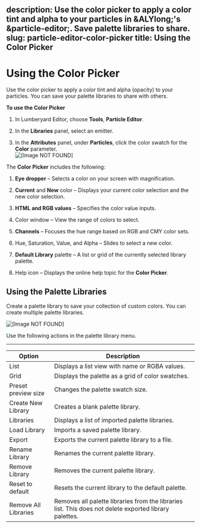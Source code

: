 description: Use the color picker to apply a color tint and alpha to your particles
  in &ALYlong;'s &particle-editor;. Save palette libraries to share.
slug: particle-editor-color-picker
title: Using the Color Picker
---
# Using the Color Picker<a name="particle-editor-color-picker"></a>

Use the color picker to apply a color tint and alpha \(opacity\) to your particles\. You can save your palette libraries to share with others\.

**To use the Color Picker**

1. In Lumberyard Editor, choose **Tools**, **Particle Editor**\.

1. In the **Libraries** panel, select an emitter\.

1. In the **Attributes** panel, under **Particles**, click the color swatch for the **Color** parameter\.  
![\[Image NOT FOUND\]](/images/particles/color-picker-1.png)

The **Color Picker** includes the following:

1. **Eye dropper** – Selects a color on your screen with magnification\.

1. **Current** and **New** color – Displays your current color selection and the new color selection\.

1. **HTML and RGB values** – Specifies the color value inputs\.

1. Color window – View the range of colors to select\.

1. **Channels** – Focuses the hue range based on RGB and CMY color sets\.

1. Hue, Saturation, Value, and Alpha – Slides to select a new color\.

1. **Default Library** palette – A list or grid of the currently selected library palette\.

1. Help icon – Displays the online help topic for the **Color Picker**\.

## Using the Palette Libraries<a name="particle-color-picker-libraries"></a>

Create a palette library to save your collection of custom colors\. You can create multiple palette libraries\.

![\[Image NOT FOUND\]](/images/particles/color-picker-2.png)

Use the following actions in the palette library menu\.


****  

| Option | Description | 
| --- | --- | 
| List | Displays a list view with name or RGBA values\. | 
| Grid | Displays the palette as a grid of color swatches\. | 
| Preset preview size | Changes the palette swatch size\. | 
| Create New Library | Creates a blank palette library\. | 
| Libraries | Displays a list of imported palette libraries\. | 
| Load Library | Imports a saved palette library\. | 
| Export | Exports the current palette library to a file\. | 
| Rename Library | Renames the current palette library\. | 
| Remove Library | Removes the current palette library\. | 
| Reset to default | Resets the current library to the default palette\. | 
| Remove All Libraries | Removes all palette libraries from the libraries list\. This does not delete exported library palettes\. | 